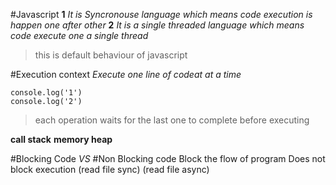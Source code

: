 #Javascript
**1** _It is Syncronouse language which means code execution is happen one after other_
**2** _It is a single threaded language which means code execute one a single thread_ 
>this is default behaviour of javascript

#Execution context
_Execute one line of codeat at a time_
```
console.log('1')
console.log('2')
```
>each operation waits for the last one to complete before executing

**call stack** **memory heap**

#Blocking Code              _VS_           #Non Blocking code
Block the flow of program                   Does not block execution
(read file sync)                            (read file async)
